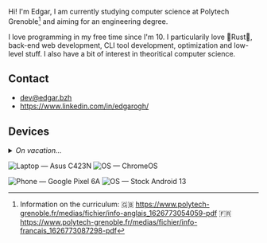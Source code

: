 Hi! I'm Edgar, I am currently studying computer science at Polytech Grenoble[^1] and aiming for an engineering degree.

[^1]: Information on the curriculum:
      🇬🇧 https://www.polytech-grenoble.fr/medias/fichier/info-anglais_1626773054059-pdf
      🇫🇷 https://www.polytech-grenoble.fr/medias/fichier/info-francais_1626773087298-pdf

I love programming in my free time since I'm 10. I particularily love 🦀Rust🦀, back-end web development, CLI tool development, optimization and low-level stuff. I also have a bit of interest in theoritical computer science.

## Contact

  * [dev@edgar.bzh](mailto:dev@edgar.bzh)
  * https://www.linkedin.com/in/edgarogh/

## Devices

<details>
<summary><em>On vacation...</em></summary>

[![Desktop — Custom-built](https://img.shields.io/badge/Desktop-Custom--built-9b191f)](https://www.memorypc.de/) ![OS — Linux Mint](https://img.shields.io/badge/OS-Linux%20Mint-87CF3E?logo=linuxmint&logoColor=white) ![CPU — AMD Ryzen 7 2700X](https://img.shields.io/badge/CPU-AMD%20Ryzen%207%202700X-ED1C24?logo=amd&logoColor=white) ![GPU — AMD Radeon RX 5700 XT](https://img.shields.io/badge/GPU-AMD%20Radeon%20RX%205700%20XT-ED1C24?logo=amd&logoColor=white)

![Laptop — MSI GE70 2OE](https://img.shields.io/badge/Laptop-MSI%20GE70%202OE-FF0000?logo=msi&logoColor=white) ![OS — Linux Mint](https://img.shields.io/badge/OS-Linux%20Mint-87CF3E?logo=linuxmint&logoColor=white) ![CPU — Intel Core i5-4200M](https://img.shields.io/badge/CPU-Intel%20i5--4200M-0071C5?logo=intel&logoColor=white) ![GPU — nVidia GeForce GTX 765M](https://img.shields.io/badge/GPU-GeForce%20GTX%20765M%20-76B900?logo=nvidia&logoColor=white)

<hr>

</details>

![Laptop — Asus C423N](https://img.shields.io/badge/Laptop-Asus%20C423N-000000?logo=asus&logoColor=white) ![OS — ChromeOS](https://img.shields.io/badge/OS-ChromeOS-4285F4?logo=google-chrome&logoColor=white)

![Phone — Google Pixel 6A](https://img.shields.io/badge/Phone-Pixel_6A-4285F4?logo=google&logoColor=white) ![OS — Stock Android 13](https://img.shields.io/badge/OS-Android%2013-3DDC84?logo=android&logoColor=white)
